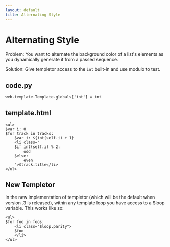 ```yaml
---
layout: default
title: Alternating Style
---
```


# Alternating Style

Problem: You want to alternate the background color of a list's elements as you dynamically generate it from a passed sequence.

Solution: Give templetor access to the `int` built-in and use modulo to test.

## code.py ##

    web.template.Template.globals['int'] = int


## template.html ##

    <ul>
    $var i: 0
    $for track in tracks:
        $var i: ${int(self.i) + 1}
        <li class="
        $if int(self.i) % 2:
            odd
        $else:
            even
        ">$track.title</li>
    </ul>


## New Templetor ##

In the new implementation of templetor (which will be the default when version .3 is released), within any template loop you have access to a $loop variable.  This works like so:


    <ul>
    $for foo in foos:
        <li class="$loop.parity">
        $foo
        </li>
    </ul>

